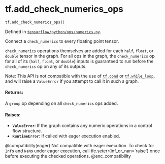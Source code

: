 <div itemscope itemtype="http://developers.google.com/ReferenceObject">
<meta itemprop="name" content="tf.add_check_numerics_ops" />
<meta itemprop="path" content="Stable" />
</div>

# tf.add_check_numerics_ops

``` python
tf.add_check_numerics_ops()
```



Defined in [`tensorflow/python/ops/numerics.py`](/code/stable/tensorflow/python/ops/numerics.py).

Connect a `check_numerics` to every floating point tensor.

`check_numerics` operations themselves are added for each `half`, `float`,
or `double` tensor in the graph. For all ops in the graph, the
`check_numerics` op for all of its (`half`, `float`, or `double`) inputs
is guaranteed to run before the `check_numerics` op on any of its outputs.

Note: This API is not compatible with the use of <a href="../tf/cond.md"><code>tf.cond</code></a> or
<a href="../tf/while_loop.md"><code>tf.while_loop</code></a>, and will raise a `ValueError` if you attempt to call it
in such a graph.

#### Returns:

A `group` op depending on all `check_numerics` ops added.


#### Raises:

* <b>`ValueError`</b>: If the graph contains any numeric operations in a control flow
    structure.
* <b>`RuntimeError`</b>: If called with eager execution enabled.

@compatibility(eager)
Not compatible with eager execution. To check for `Inf`s and `NaN`s under
eager execution, call tfe.seterr(inf_or_nan='raise') once before executing
the checked operations.
@enc_compatibility